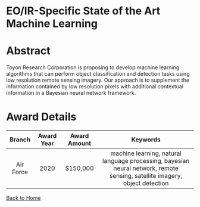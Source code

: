 
EO/IR-Specific State of the Art Machine Learning
================================================

# Abstract


Toyon Research Corporation is proposing to develop machine learning algorithms that can perform object classification and detection tasks using low resolution remote sensing imagery. Our approach is to supplement the information contained by low resolution pixels with additional contextual information in a Bayesian neural network framework.  

# Award Details

|Branch|Award Year|Award Amount|Keywords|
| :---: | :---: | :---: | :---: |
|Air Force|2020|$150,000|machine learning, natural language processing, bayesian neural network, remote sensing, satellite imagery, object detection|
  
  


[Back to Home](https://github.com/chrischow/dod_sbir_awards#1566)
